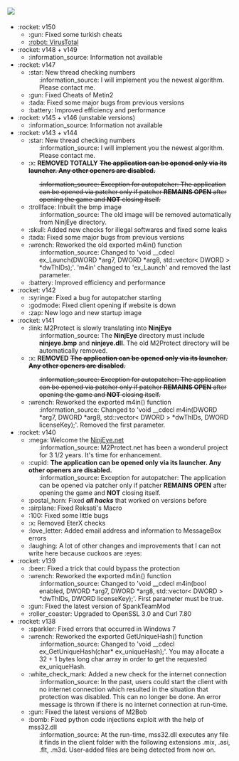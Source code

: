 # <a href="https://ninjeye.net/"><img src="https://ninjeye.net/assets/img/brand/white3.png" /></a>
<ul>
  <li>:rocket: v150
    <ul>
      <li>
          :gun:  Fixed some turkish cheats
      </li>
      <li>
        <a href="https://www.virustotal.com/gui/file/47e8ed3379e146442683535ffc309548ed98474c54f0e0aa5d2f082266a336e4"> 
          :robot:  VirusTotal
        </a>
      </li>
    </ul>
  </li>
  <li>:rocket: v148 + v149
    <ul>
      <li>
        :information_source: Information not available
      </li>
    </ul>
  </li>
  <li>:rocket: v147
    <ul>
      <li>
        :star: New thread checking numbers
            <ul>
              :information_source: I will implement you the newest algorithm. Please contact me.
            </ul>
      </li>
      <li>
          :gun:  Fixed Cheats of Metin2
      </li>
      <li>
          :tada:  Fixed some major bugs from previous versions
      </li>
      <li>
          :battery:  Improved efficiency and performance
      </li>
    </ul>
  </li>
  <li>:rocket: v145 + v146 (unstable versions)
    <ul>
      <li>
        :information_source: Information not available
      </li>
    </ul>
  </li>
  <li>:rocket: v143 + v144
    <ul>
      <li>
        :star: New thread checking numbers
            <ul>
              :information_source: I will implement you the newest algorithm. Please contact me.
            </ul>
      </li>
      <li>
        :x: <b>REMOVED TOTALLY</b>  <strike><b>The application can be opened only via its launcher. Any other openers are disabled.</b>
            <ul>
              :information_source: Exception for autopatcher: The application can be opened via patcher only if patcher <b>REMAINS OPEN</b> after opening the game and <b>NOT</b> closing itself.
            </ul></strike>
      </li>
      <li>
          :trollface: Inbuilt the bmp image
            <ul>
              :information_source: The old image will be removed automatically from NinjEye directory.
            </ul>
      </li>
      <li>
          :skull: Added new checks for illegal softwares and fixed some leaks
      </li>
      <li>
          :tada:  Fixed some major bugs from previous versions
      </li>
      <li>
          :wrench:  Reworked the old exported m4in() function
            <ul>
              :information_source: Changed to 'void __cdecl ex_Launch(DWORD *arg7, DWORD *arg8, std::vector< DWORD > *dwThIDs);'. 'm4in' changed to 'ex_Launch' and removed the last parameter.
            </ul>
      </li>
      <li>
          :battery:  Improved efficiency and performance
      </li>
    </ul>
  </li>
  <li>:rocket: v142
    <ul>
      <li>
          :syringe: Fixed a bug for autopatcher starting
      </li>
      <li>
          :godmode: Fixed client opening if website is down
      </li>
      <li>
          :zap:  New logo and new startup image
      </li>
    </ul>
  </li>
  <li>:rocket: v141
    <ul>
      <li>
        :link:  M2Protect is slowly translating into <b>NinjEye</b>
            <ul>
              :information_source: The <b>NinjEye</b> directory must include <b>ninjeye.bmp</b> and <b>ninjeye.dll</b>. The old M2Protect directory will be automatically removed.
            </ul>
      </li>
      <li>
        :x: <b>REMOVED</b>  <strike><b>The application can be opened only via its launcher. Any other openers are disabled.</b>
            <ul>
              :information_source: Exception for autopatcher: The application can be opened via patcher only if patcher <b>REMAINS OPEN</b> after opening the game and <b>NOT</b> closing itself.
            </ul></strike>
      </li>
      <li>
          :wrench:  Reworked the exported m4in() function
            <ul>
              :information_source: Changed to 'void __cdecl m4in(DWORD *arg7, DWORD *arg8, std::vector< DWORD > *dwThIDs, DWORD licenseKey);'. Removed the first parameter.
            </ul>
      </li>
    </ul>
  </li>
  <li>:rocket: v140
    <ul>
      <li>
          :mega:  Welcome the <a href="https://ninjeye.net/">NinjEye.net</a>
            <ul>
              :information_source: M2Protect.net has been a wonderul project for 3 1/2 years. It's time for enhancement.
            </ul>
      </li>
      <li>
        :cupid:  <b>The application can be opened only via its launcher. Any other openers are disabled.</b>
            <ul>
              :information_source: Exception for autopatcher: The application can be opened via patcher only if patcher <b>REMAINS OPEN</b> after opening the game and <b>NOT</b> closing itself.
            </ul>
      </li>
      <li>
        :postal_horn:  Fixed <b><i>all hacks</i></b> that worked on versions before
      </li>
      <li>
          :airplane:  Fixed Reksati's Macro
      </li>
      <li>
          :100:  Fixed some little bugs
      </li>
      <li>
          :x:  Removed EterX checks
      </li>
      <li>
           :love_letter:  Added email address and information to MessageBox errors
      </li>
      <li>
          :laughing:  A lot of other changes and improvements that I can not write here because cuckoos are :eyes:
      </li>
    </ul>
  </li>
  <li>:rocket: v139
    <ul>
      <li>
          :beer:  Fixed a trick that could bypass the protection
      </li>
      <li>
          :wrench:  Reworked the exported m4in() function
            <ul>
              :information_source: Changed to 'void __cdecl m4in(bool enabled, DWORD *arg7, DWORD *arg8, std::vector< DWORD > *dwThIDs, DWORD licenseKey);'. First parameter must be true.
            </ul>
      </li>
      <li>
          :gun:  Fixed the latest version of SpankTeamMod
      </li>
      <li>
          :roller_coaster:  Upgraded to OpenSSL 3.0 and Curl 7.80
      </li>
    </ul>
  </li>
  <li>:rocket: v138
    <ul>
      <li>
          :sparkler:  Fixed errors that occurred in Windows 7
      </li>
      <li>
          :wrench:  Reworked the exported GetUniqueHash() function
            <ul>
              :information_source: Changed to 'void __cdecl ex_GetUniqueHash(char* ex_uniqueHash);'. You may allocate a 32 + 1 bytes long char array in order to get the requested ex_uniqueHash.
            </ul>
      </li>
      <li>
          :white_check_mark:  Added a new check for the internet connection
            <ul>
              :information_source: In the past, users could start the client with no internet connection which resulted in the situation that protection was disabled. This can no longer be done. An error message is thrown if there is no internet connection at run-time.
            </ul>
      </li>
      <li>
          :gun:  Fixed the latest versions of M2Bob
      </li>
      <li>
          :bomb:  Fixed python code injections exploit with the help of mss32.dll
            <ul>
              :information_source: At the run-time, mss32.dll executes any file it finds in the client folder with the following extensions .mix, .asi, .flt, .m3d. User-added files are being detected from now on.
            </ul>
      </li>
    </ul>
  </li>
</ul>
